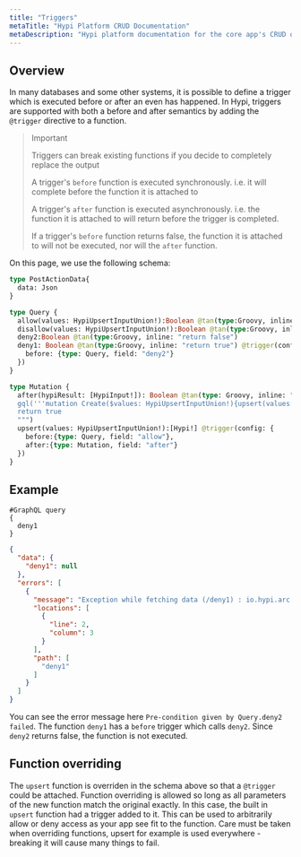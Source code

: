 ```yaml
---
title: "Triggers"
metaTitle: "Hypi Platform CRUD Documentation"
metaDescription: "Hypi platform documentation for the core app's CRUD operations generated for each app"
---
```


## Overview

In many databases and some other systems, it is possible to define a trigger which is executed before or after an even has happened.
In Hypi, triggers are supported with both a before and after semantics by adding the `@trigger` directive to a function.

> Important
>
> Triggers can break existing functions if you decide to completely replace the output
>
> A trigger's `before` function is executed synchronously. i.e. it will complete before the function it is attached to
>
> A trigger's `after` function is executed asynchronously. i.e. the function it is attached to will return before the trigger is completed.
>
> If a trigger's `before` function returns false, the function it is attached to will not be executed, nor will the `after` function.

On this page, we use the following schema:

```graphql
type PostActionData{
  data: Json
}

type Query {
  allow(values: HypiUpsertInputUnion!):Boolean @tan(type:Groovy, inline: "return true")
  disallow(values: HypiUpsertInputUnion!):Boolean @tan(type:Groovy, inline: "return false")
  deny2:Boolean @tan(type:Groovy, inline: "return false")
  deny1: Boolean @tan(type:Groovy, inline: "return true") @trigger(config: {
    before: {type: Query, field: "deny2"}
  })
}

type Mutation {
  after(hypiResult: [HypiInput!]): Boolean @tan(type: Groovy, inline: """
  gql('''mutation Create($values: HypiUpsertInputUnion!){upsert(values: $values){hypi{id}}}''', new java.util.LinkedHashMap())
  return true
  """)
  upsert(values: HypiUpsertInputUnion!):[Hypi!] @trigger(config: {
    before:{type: Query, field: "allow"},
    after:{type: Mutation, field: "after"}
  })
}
```

## Example

<div className={"code-container"}>

<div className={"code-column"}>

```
#GraphQL query
{
  deny1
}
```
</div>
<div className={"code-column"}>

```json
{
  "data": {
    "deny1": null
  },
  "errors": [
    {
      "message": "Exception while fetching data (/deny1) : io.hypi.arc.os.gql.HypiGraphQLException: Pre-condition given by Query.deny2 failed",
      "locations": [
        {
          "line": 2,
          "column": 3
        }
      ],
      "path": [
        "deny1"
      ]
    }
  ]
}
```
</div>

</div>

You can see the error message here `Pre-condition given by Query.deny2 failed`.
The function `deny1` has a `before` trigger which calls `deny2`. Since `deny2` returns false, the function is not executed.

## Function overriding

The `upsert` function is overriden in the schema above so that a `@trigger` could be attached.
Function overriding is allowed so long as all parameters of the new function match the original exactly.
In this case, the built in `upsert` function had a trigger added to it. This can be used to arbitrarily allow or deny access as your app see fit to the function.
Care must be taken when overriding functions, upsert for example is used everywhere - breaking it will cause many things to fail.
